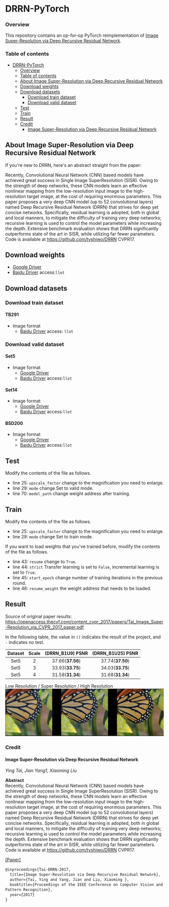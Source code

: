 # DRRN-PyTorch

### Overview

This repository contains an op-for-op PyTorch reimplementation of [Image Super-Resolution via Deep Recursive Residual Network](https://openaccess.thecvf.com/content_cvpr_2017/papers/Tai_Image_Super-Resolution_via_CVPR_2017_paper.pdf).

### Table of contents

- [DRRN-PyTorch](#drrn-pytorch)
    - [Overview](#overview)
    - [Table of contents](#table-of-contents)
    - [About Image Super-Resolution via Deep Recursive Residual Network](#about-image-super-resolution-via-deep-recursive-residual-network)
    - [Download weights](#download-weights)
    - [Download datasets](#download-datasets)
        - [Download train dataset](#download-train-dataset)
        - [Download valid dataset](#download-valid-dataset)
    - [Test](#test)
    - [Train](#train)
    - [Result](#result)
    - [Credit](#credit)
        - [Image Super-Resolution via Deep Recursive Residual Network](#image-super-resolution-via-deep-recursive-residual-network)

## About Image Super-Resolution via Deep Recursive Residual Network

If you're new to DRRN, here's an abstract straight from the paper:

Recently, Convolutional Neural Network (CNN) based models have achieved great success in Single Image SuperResolution (SISR). Owing to the strength of
deep networks, these CNN models learn an effective nonlinear mapping from the low-resolution input image to the high-resolution target image, at the
cost of requiring enormous parameters. This paper proposes a very deep CNN model (up to 52 convolutional layers) named Deep Recursive Residual Network
(DRRN) that strives for deep yet concise networks. Specifically, residual learning is adopted, both in global and local manners, to mitigate the
difficulty of training very deep networks; recursive learning is used to control the model parameters while increasing the depth. Extensive benchmark
evaluation shows that DRRN significantly outperforms state of the art in SISR, while utilizing far fewer parameters. Code is available
at https://github.com/tyshiwo/DRRN CVPR17.

## Download weights

- [Google Driver](https://drive.google.com/drive/folders/1yLlwp-W-VTqSPbR7QispSfosLdKEz6Wg?usp=sharing)
- [Baidu Driver](https://pan.baidu.com/s/1Hk7iEpsvuw-DXHEKTj9RMw) access:`llot`

## Download datasets

### Download train dataset

#### TB291

- Image format
    - [Baidu Driver](https://pan.baidu.com/s/1mhbFj0Nvwthmgx07Gas5BQ) access: `llot`

### Download valid dataset

#### Set5

- Image format
    - [Google Driver](https://drive.google.com/file/d/1GtQuoEN78q3AIP8vkh-17X90thYp_FfU/view?usp=sharing)
    - [Baidu Driver](https://pan.baidu.com/s/1dlPcpwRPUBOnxlfW5--S5g) access:`llot`

#### Set14

- Image format
    - [Google Driver](https://drive.google.com/file/d/1CzwwAtLSW9sog3acXj8s7Hg3S7kr2HiZ/view?usp=sharing)
    - [Baidu Driver](https://pan.baidu.com/s/1KBS38UAjM7bJ_e6a54eHaA) access:`llot`

#### BSD200

- Image format
    - [Google Driver](https://drive.google.com/file/d/1cdMYTPr77RdOgyAvJPMQqaJHWrD5ma5n/view?usp=sharing)
    - [Baidu Driver](https://pan.baidu.com/s/1xahPw4dNNc3XspMMOuw1Bw) access:`llot`

## Test

Modify the contents of the file as follows.

- line 25: `upscale_factor` change to the magnification you need to enlarge.
- line 29: `mode` change Set to valid mode.
- line 70: `model_path` change weight address after training.

## Train

Modify the contents of the file as follows.

- line 25: `upscale_factor` change to the magnification you need to enlarge.
- line 29: `mode` change Set to train mode.

If you want to load weights that you've trained before, modify the contents of the file as follows.

- line 43: `resume` change to `True`.
- line 44: `strict` Transfer learning is set to `False`, incremental learning is set to `True`.
- line 45: `start_epoch` change number of training iterations in the previous round.
- line 46: `resume_weight` the weight address that needs to be loaded.

## Result

Source of original paper results: https://openaccess.thecvf.com/content_cvpr_2017/papers/Tai_Image_Super-Resolution_via_CVPR_2017_paper.pdf

In the following table, the value in `()` indicates the result of the project, and `-` indicates no test.

| Dataset | Scale | (DRRN_B1U9) PSNR | (DRRN_B1U25) PSNR |
|:-------:|:-----:|:----------------:|:-----------------:|
|  Set5   |   2   | 37.66(**37.56**) | 37.74(**37.50**)  |
|  Set5   |   3   | 33.93(**33.75**) | 34.03(**33.75**)  |
|  Set5   |   4   | 31.58(**31.34**) | 31.68(**31.34**)  |

Low Resolution / Super Resolution / High Resolution
<span align="center"><img src="assets/result.png"/></span>

### Credit

#### Image Super-Resolution via Deep Recursive Residual Network

_Ying Tai, Jian Yang1, Xiaoming Liu_ <br>

**Abstract** <br>
Recently, Convolutional Neural Network (CNN) based models have achieved great success in Single Image SuperResolution (SISR). Owing to the strength of
deep networks, these CNN models learn an effective nonlinear mapping from the low-resolution input image to the high-resolution target image, at the
cost of requiring enormous parameters. This paper proposes a very deep CNN model (up to 52 convolutional layers) named Deep Recursive Residual Network
(DRRN) that strives for deep yet concise networks. Specifically, residual learning is adopted, both in global and local manners, to mitigate the
difficulty of training very deep networks; recursive learning is used to control the model parameters while increasing the depth. Extensive benchmark
evaluation shows that DRRN significantly outperforms state of the art in SISR, while utilizing far fewer parameters. Code is available
at https://github.com/tyshiwo/DRRN CVPR17.

[[Paper]](https://openaccess.thecvf.com/content_cvpr_2017/papers/Tai_Image_Super-Resolution_via_CVPR_2017_paper.pdf)

```
@inproceedings{Tai-DRRN-2017,
  title={Image Super-Resolution via Deep Recursive Residual Network},
  author={Tai, Ying and Yang, Jian and Liu, Xiaoming },
  booktitle={Proceedings of the IEEE Conference on Computer Vision and Pattern Recognition},
  year={2017}
}
```
